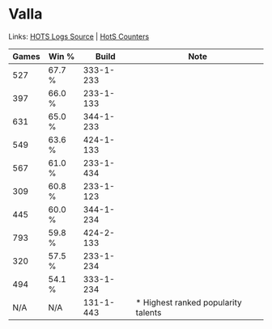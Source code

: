 # Valla

Links: [HOTS Logs Source](https://www.hotslogs.com/Sitewide/HeroDetails?Hero=Valla) | [HotS Counters](http://hotscounters.com/#/hero/Valla)

Games  | Win %  | Build     | Note
-----  | -----  | -----     | ----
527    | 67.7 % | 333-1-233 | 
397    | 66.0 % | 233-1-133 | 
631    | 65.0 % | 344-1-233 | 
549    | 63.6 % | 424-1-133 | 
567    | 61.0 % | 233-1-434 | 
309    | 60.8 % | 233-1-123 | 
445    | 60.0 % | 344-1-234 | 
793    | 59.8 % | 424-2-133 | 
320    | 57.5 % | 233-1-234 | 
494    | 54.1 % | 333-1-234 | 
N/A    | N/A    | 131-1-443 | * Highest ranked popularity talents
